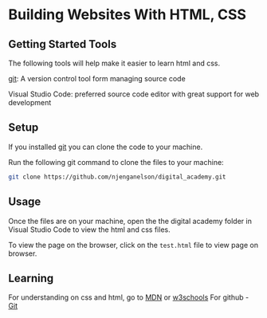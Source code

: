 # Building Websites With HTML, CSS

## Getting Started Tools

The following tools will help make it easier to learn html and css.

[git](https://github.com/): A version control tool form managing source code

Visual Studio Code: preferred source code editor with great support for web development

## Setup 
If you installed [git](https://github.com/) you can clone the code to your machine.

Run the following git command to clone the files to your machine:

```bash
git clone https://github.com/njenganelson/digital_academy.git
```
## Usage
Once the files are on your machine, open the the digital academy folder in Visual Studio Code to view the html and css files.

To view the page on the browser, click on the ```test.html``` file to view page on browser.

## Learning
For understanding on css and html, go to [MDN](https://developer.mozilla.org/en-US/docs/Glossary/CSS) or [w3schools](https://www.w3schools.com/)
For github - [Git](https://github.com/)
